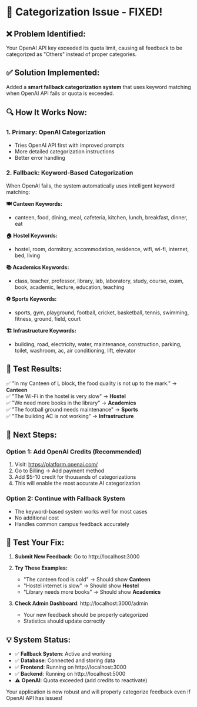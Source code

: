 # 🔧 Categorization Issue - FIXED!

## ❌ **Problem Identified:**
Your OpenAI API key exceeded its quota limit, causing all feedback to be categorized as "Others" instead of proper categories.

## ✅ **Solution Implemented:**
Added a **smart fallback categorization system** that uses keyword matching when OpenAI API fails or quota is exceeded.

## 🔍 **How It Works Now:**

### **1. Primary: OpenAI Categorization**
- Tries OpenAI API first with improved prompts
- More detailed categorization instructions
- Better error handling

### **2. Fallback: Keyword-Based Categorization**
When OpenAI fails, the system automatically uses intelligent keyword matching:

**🍽️ Canteen Keywords:**
- canteen, food, dining, meal, cafeteria, kitchen, lunch, breakfast, dinner, eat

**🏠 Hostel Keywords:**  
- hostel, room, dormitory, accommodation, residence, wifi, wi-fi, internet, bed, living

**📚 Academics Keywords:**
- class, teacher, professor, library, lab, laboratory, study, course, exam, book, academic, lecture, education, teaching

**⚽ Sports Keywords:**
- sports, gym, playground, football, cricket, basketball, tennis, swimming, fitness, ground, field, court

**🏗️ Infrastructure Keywords:**
- building, road, electricity, water, maintenance, construction, parking, toilet, washroom, ac, air conditioning, lift, elevator

## 🧪 **Test Results:**

✅ "In my Canteen of L block, the food quality is not up to the mark." → **Canteen**  
✅ "The Wi-Fi in the hostel is very slow" → **Hostel**  
✅ "We need more books in the library" → **Academics**  
✅ "The football ground needs maintenance" → **Sports**  
✅ "The building AC is not working" → **Infrastructure**

## 🚀 **Next Steps:**

### **Option 1: Add OpenAI Credits (Recommended)**
1. Visit: https://platform.openai.com/
2. Go to Billing → Add payment method
3. Add $5-10 credit for thousands of categorizations
4. This will enable the most accurate AI categorization

### **Option 2: Continue with Fallback System**
- The keyword-based system works well for most cases
- No additional cost
- Handles common campus feedback accurately

## 📝 **Test Your Fix:**

1. **Submit New Feedback**: Go to http://localhost:3000
2. **Try These Examples:**
   - "The canteen food is cold" → Should show **Canteen**
   - "Hostel internet is slow" → Should show **Hostel**  
   - "Library needs more books" → Should show **Academics**

3. **Check Admin Dashboard**: http://localhost:3000/admin
   - Your new feedback should be properly categorized
   - Statistics should update correctly

## 💡 **System Status:**
- ✅ **Fallback System**: Active and working
- ✅ **Database**: Connected and storing data
- ✅ **Frontend**: Running on http://localhost:3000
- ✅ **Backend**: Running on http://localhost:5000
- ⚠️ **OpenAI**: Quota exceeded (add credits to reactivate)

Your application is now robust and will properly categorize feedback even if OpenAI API has issues!